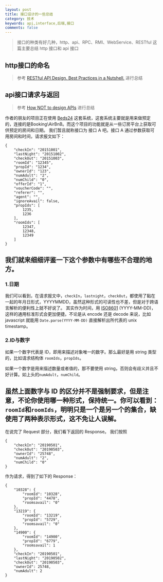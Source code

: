 ```yaml
---
layout: post
title: 接口设计的一些总结
category: 技术
keywords: api,interface,后端,接口
comments: false
---
```


> 接口的种类有好几种，http、api、RPC、RMI、WebService、RESTful
> 这篇主要总结 http 接口和 api 接口

## http接口的命名
> 参考 [RESTful API Design. Best Practices in a Nutshell.](https://blog.philipphauer.de/restful-api-design-best-practices/) 进行总结

## api接口请求与返回
> 参考 [How NOT to design APIs](https://blog.usejournal.com/how-not-to-design-restful-apis-fb4892d9057a) 进行总结

作者的朋友的项目正在使用 [Beds24](http://beds24.com/) 这套系统，这套系统主要就是用来做预定的，连接的是Booking\AirBnB。而这个项目的功能就是从一些订房平台上获取可供预定的房间和日期。
我们暂且就称接口为 接口 A 吧。接口 A 通过参数获取可用房间和时间，请求报文如下：
```
{
    "checkIn": "20151001",
    "lastNight": "20151002",
    "checkOut": "20151003",
    "roomId": "12345",
    "propId": "1234",
    "ownerId": "123",
    "numAdult": "2",
    "numChild": "0",
    "offerId": "1",
    "voucherCode": "",
    "referer": "",
    "agent": "",
    "ignoreAvail": false,
    "propIds": [
        1235,
        1236
    ],
    "roomIds": [
        12347,
        12348,
        12349
    ]
}
```
我们就来细细评鉴一下这个参数中有哪些不合理的地方。
---
### 1.日期
我们可以看到，在请求报文中，`checkIn`，`lastnight`，`checkOut`，都使用了黏在一起的年月日形式，YYYYMMDD，虽然这种形式的可读性也不差，但是对于跨语言解析的便利性上就不好说了。
其实作为时间，用 [ISO8601](https://www.cl.cam.ac.uk/~mgk25/iso-time.html) (YYYY-MM-DD)，这样的通用标准形式会更加便捷。不论是从 encode 还是 decode 来说，比如 javascript 就能用 `Date.parse(YYYY-MM-DD)` 直接解析出所代表的 unix timestamp。

### 2.ID与数字
如果一个数字代表是 ID，即用来描述对象唯一的数字。那么最好是用 string 类型的，比如请求结构体
`roomIds`，`propIds`。

如果一个数字是用来描述数量或者值的，那不要使用 string，否则会有歧义并且不好计算。如上头的`numAdult`，`numChild`。

虽然上面数字与 ID 的区分并不是强制要求，但是注意，不论你使用哪一种形式，保持统一。你可以看到：`roomId`和`roomIds`，明明只是一个是另一个的集合，缺使用了两种表示形式，这不免让人误解。
---
在说完了 Request 部分，我们看下返回的 Response。
我们按照
```
{
    "checkIn": "20190501",
    "checkOut": "20190503",
    "ownerId": "25748",
    "numAdult": "2",
    "numChild": "0"
}
```
作为请求，得到了如下的 Response：
```
{
    "10328": {
        "roomId": "10328",
        "propId": "4478",
        "roomsavail": "0"
    },
    "13219": {
        "roomId": "13219",
        "propId": "5729",
        "roomsavail": "0"
    },
    "14900": {
        "roomId": "14900",
        "propId": "6779",
        "roomsavail": 1
    },
    "checkIn": "20190501",
    "lastNight": "20190502",
    "checkOut": "20190503",
    "ownerId": 25748,
    "numAdult": 2
}
```
